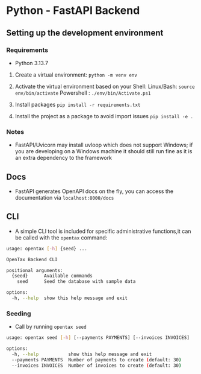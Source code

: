 # Python - FastAPI Backend

## Setting up the development environment

### Requirements
- Python 3.13.7

1. Create a virtual environment:
   `python -m venv env`

2. Activate the virtual environment based on your Shell:
    Linux/Bash: `source env/bin/activate`
    Powershell : `./env/bin/Activate.ps1`

3. Install packages
   `pip install -r requirements.txt`

4. Install the project as a package to avoid import issues
   `pip install -e .`


### Notes 
- FastAPI/Uvicorn may install uvloop which does not support Windows; if you are developing on a Windows machine it should still run fine as it is an extra dependency to the framework


## Docs

- FastAPI generates OpenAPI docs on the fly, you can access the documentation via `localhost:8000/docs`

## CLI 

- A simple CLI tool is included for specific administrative functions,it can be called with the `opentax` command:

```sh
usage: opentax [-h] {seed} ...

OpenTax Backend CLI

positional arguments:
  {seed}      Available commands
    seed      Seed the database with sample data

options:
  -h, --help  show this help message and exit
```
### Seeding

- Call by running `opentax seed`

```sh
usage: opentax seed [-h] [--payments PAYMENTS] [--invoices INVOICES]

options:
  -h, --help           show this help message and exit
  --payments PAYMENTS  Number of payments to create (default: 30)
  --invoices INVOICES  Number of invoices to create (default: 30)
```
